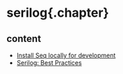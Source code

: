 ﻿
# serilog{.chapter}

## content

- [Install Seq locally for development](install_seq_locally_for_development.md)
- [Serilog: Best Practices](best_practices.md)
